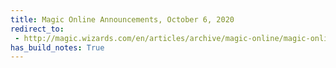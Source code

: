 ```yaml
---
title: Magic Online Announcements, October 6, 2020
redirect_to:
 - http://magic.wizards.com/en/articles/archive/magic-online/magic-online-announcements-october-06-2020
has_build_notes: True
---
```

